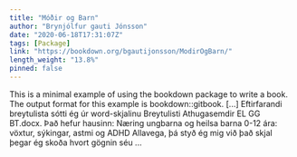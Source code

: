 ```yaml
---
title: "Móðir og Barn"
author: "Brynjólfur gauti Jónsson"
date: "2020-06-18T17:31:07Z"
tags: [Package]
link: "https://bookdown.org/bgautijonsson/ModirOgBarn/"
length_weight: "13.8%"
pinned: false
---
```


This is a minimal example of using the bookdown package to write a book. The output format for this example is bookdown::gitbook. [...] Eftirfarandi breytulista sótti ég úr word-skjalinu Breytulisti Athugasemdir EL GG BT.docx. Það hefur hausinn: Næring ungbarna og heilsa barna 0-12 ára: vöxtur, sýkingar, astmi og ADHD Allavega, þá styð ég mig við það skjal þegar ég skoða hvort gögnin séu ...
